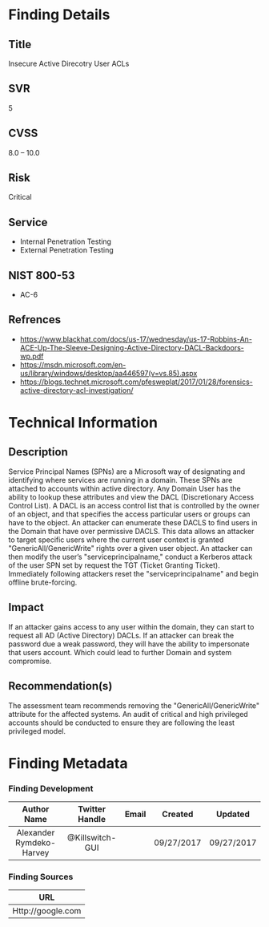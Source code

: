 
# Finding Details 

## Title
  Insecure Active Direcotry User ACLs  
## SVR
  5
## CVSS
  8.0 – 10.0
## Risk
  Critical
## Service
  * Internal Penetration Testing
  * External Penetration Testing 
## NIST 800-53 
  * AC-6
## Refrences
  * https://www.blackhat.com/docs/us-17/wednesday/us-17-Robbins-An-ACE-Up-The-Sleeve-Designing-Active-Directory-DACL-Backdoors-wp.pdf  
  * https://msdn.microsoft.com/en-us/library/windows/desktop/aa446597(v=vs.85).aspx
  * https://blogs.technet.microsoft.com/pfesweplat/2017/01/28/forensics-active-directory-acl-investigation/
  
# Technical Information

## Description 
Service Principal Names (SPNs) are a Microsoft way of designating and identifying where services are running in a domain. These SPNs are attached to accounts within active directory. Any Domain User has the ability to lookup these attributes and view the DACL (Discretionary Access Control List). A DACL is an access control list that is controlled by the owner of an object, and that specifies the access particular users or groups can have to the object. An attacker can enumerate these DACLS to find users in the Domain that have over permissive DACLS. This data allows an attacker to target specific users where the current user context is granted "GenericAll/GenericWrite" rights over a given user object. An attacker can then modify the user’s "serviceprincipalname," conduct a Kerberos attack of the user SPN set by request the TGT (Ticket Granting Ticket). Immediately following attackers reset the "serviceprincipalname" and begin offline brute-forcing. 

## Impact
If an attacker gains access to any user within the domain, they can start to request all AD (Active Directory) DACLs. If an attacker can break the password due a weak password, they will have the ability to impersonate that users account. Which could lead to further Domain and system compromise.

## Recommendation(s)
The assessment team recommends removing the "GenericAll/GenericWrite" attribute for the affected systems. An audit of critical and high privileged accounts should be conducted to ensure they are following the least privileged model.

# Finding Metadata
### Finding Development
| Author Name | Twitter Handle | Email | Created | Updated |
|:-:|:-:|:-:|:-:|:-:|
| Alexander Rymdeko-Harvey | @Killswitch-GUI |  | 09/27/2017 | 09/27/2017 |

### Finding Sources
| URL | 
|:-:|
| Http://google.com |
